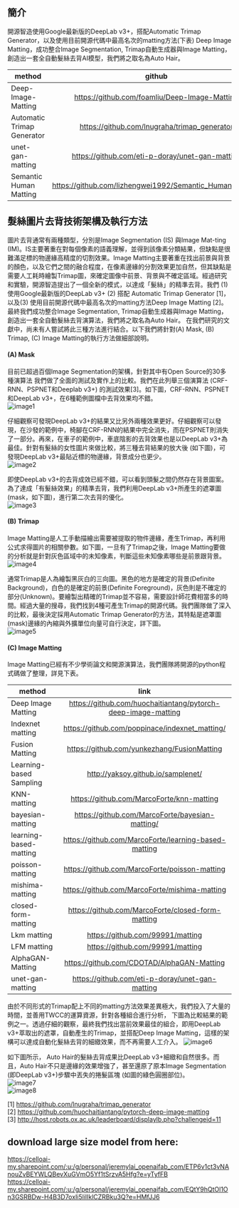 ## 簡介
開源智造使用Google最新版的DeepLab v3+，搭配Automatic Trimap Generator，以及使用目前開源代碼中最高名次的matting方法(下表) Deep Image Matting，成功整合Image Segmentation, Trimap自動生成器與Image Matting，創造出一套全自動髮絲去背AI模型，我們將之取名為Auto Hair。  

| method | github | python file |
|-------|:-----:|------:|
| Deep-Image-Matting   |  <https://github.com/foamliu/Deep-Image-Matting>  |   data_generator.py |
| Automatic Trimap Generator   |  <https://github.com/lnugraha/trimap_generator>  |   trimap_module.py |
| unet-gan-matting   |  <https://github.com/eti-p-doray/unet-gan-matting>  |   combine.py |
| Semantic Human Matting   |  <https://github.com/lizhengwei1992/Semantic_Human_Matting>  |   gen_trimap.py |

## 髮絲圖片去背技術架構及執行方法
圖片去背通常有兩種類型，分別是Image Segmentation (IS) 與Image Mat-ting (IM)。IS主要著重在對每個像素的語義理解，並得到該像素分類結果，但缺點是很難滿足標的物邊緣高精度的切割效果。Image Matting主要著重在找出前景與背景的顏色，以及它們之間的融合程度，在像素邊緣的分割效果更加自然，但其缺點是需要人工耗時繪製Trimap圖，來確定圖像中前景、背景與不確定區域。經過研究和實驗，開源智造提出了一個全新的模式，以達成「髮絲」的精準去背。我們 (1) 使用Google最新版的DeepLab v3+ (2) 搭配 Automatic Trimap Generator [1]，以及(3) 使用目前開源代碼中最高名次的matting方法Deep Image Matting  [2]。最終我們成功整合Image Segmentation, Trimap自動生成器與Image Matting，創造出一套全自動髮絲去背演算法，我們將之取名為Auto Hair。
在我們研究的文獻中，尚未有人嘗試將此三種方法進行結合。以下我們將針對(A) Mask, (B) Trimap, (C) Image Matting的執行方法做細部說明。

#### (A) Mask
目前已超過百個Image Segmentation的架構，針對其中有Open Source的30多種演算法 我們做了全面的測試及實作上的比較。我們在此列舉三個演算法 (CRF-RNN、PSPNET和Deeplab v3+) 的測試效果[3]。如下圖，CRF-RNN、PSPNET和DeepLab v3+，在6種範例圖檔中去背效果均不錯。  
![image1](images/5.png)  

仔細觀察可發現DeepLab v3+的結果又比另外兩種效果更好。仔細觀察可以發現，在沙發的範例中，椅腳在CRF-RNN的結果中完全消失，而在PSPNET則消失了一部分。再來，在車子的範例中，車底陰影的去背效果也是以DeepLab v3+為最佳。針對有髮絲的女性圖片來做比較，將三種去背結果的放大後 (如下圖)，可發現DeepLab v3+最貼近標的物邊緣，背景成分也更少。  
![image2](images/6.png)

即使DeepLab v3+的去背成效已經不錯，可以看到頭髮之間仍然存在背景圖案。為了達成「有髮絲效果」的精準去背，我們利用DeepLab v3+所產生的遮罩圖(mask，如下圖)，進行第二次去背的優化。  
![image3](images/7.png)  

#### (B) Trimap
Image Matting是人工手動描繪出需要被提取的物件邊緣，產生Trimap，再利用公式求得圖片的相關參數。如下圖，一旦有了Trimap之後，Image Matting要做的分析就是針對灰色區域中的未知像素，判斷這些未知像素哪些是前景跟背景。  
![image4](images/8.png)  

通常Trimap是人為繪製黑灰白的三向圖。黑色的地方是確定的背景(Definite Background)，白色的是確定的前景(Definite Foreground)，灰色則是不確定的部分(Unknown)。要繪製出精確的Trimap並不容易，需要設計師花費相當多的時間。經過大量的搜尋，我們找到4種可產生Trimap的開源代碼。我們團隊做了深入的比較，最後決定採用Automatic Trimap Generator的方法，其特點是遮罩圖(mask)邊緣的內縮與外擴單位向量可自行決定，詳下圖。  
![image5](images/9.png)  

#### (C) Image Matting
Image Matting已經有不少學術論文和開源演算法，我們團隊將開源的python程式碼做了整理，詳見下表。  

| method | link |
|-------|:-----:|
| Deep Image Matting   |  <https://github.com/huochaitiantang/pytorch-deep-image-matting>  |
| Indexnet matting   |  <https://github.com/poppinace/indexnet_matting/>  |
| Fusion Matting   |  <https://github.com/yunkezhang/FusionMatting>  |
| Learning-based Sampling   |  <http://yaksoy.github.io/samplenet/>  |
| KNN-matting   |  <https://github.com/MarcoForte/knn-matting>  |
| bayesian-matting   |  <https://github.com/MarcoForte/bayesian-matting/>  |
| learning-based-matting   |  <https://github.com/MarcoForte/learning-based-matting>  |
| poisson-matting   |  <https://github.com/MarcoForte/poisson-matting>  |
| mishima-matting   |  <https://github.com/MarcoForte/mishima-matting>  |
| closed-form-matting   |  <https://github.com/MarcoForte/closed-form-matting>  |
| Lkm matting   |  <https://github.com/99991/matting>  |
| LFM matting   |  <https://github.com/99991/matting>  |
| AlphaGAN-Matting   |  <https://github.com/CDOTAD/AlphaGAN-Matting>  |
| unet-gan-matting   |  <https://github.com/eti-p-doray/unet-gan-matting>  |


由於不同形式的Trimap配上不同的matting方法效果差異極大，我們投入了大量的時間，並善用TWCC的運算資源，針對各種組合進行分析， 下圖為比較結果的範例之一。透過仔細的觀察，最終我們找出當前效果最佳的組合，即用DeepLab v3+萃取出的遮罩，自動產生的Trimap，並搭配Deep Image Matting，這樣的架構可以達成自動化髮絲去背的細緻效果，而不再需要人工介入。
![image6](images/10.png)  

如下圖所示， Auto Hair的髮絲去背成果比DeepLab v3+細緻和自然很多。而且，Auto Hair不只是邊緣的效果增強了，甚至還原了原本Image Segmentation (即DeepLab v3+)步驟中丟失的捲髮區塊 (如圖的綠色圓圈部位)。  
![image7](images/11.png)  
![image8](images/12.png)  

[1] https://github.com/lnugraha/trimap_generator  
[2] https://github.com/huochaitiantang/pytorch-deep-image-matting  
[3] http://host.robots.ox.ac.uk/leaderboard/displaylb.php?challengeid=11  

## download large size model from here:
https://celloai-my.sharepoint.com/:u:/g/personal/jeremylai_openaifab_com/ETP6v1ct3vNAnouZvBEYWLQBevXuGVmO5Yf1tSrzvA5Hfg?e=yTyfFB  
https://celloai-my.sharepoint.com/:u:/g/personal/jeremylai_openaifab_com/EQtY9hQtOl1On3GSRBDw-H4B3D7oxIi5lilIklCZRBku3Q?e=HMfJJ6  
